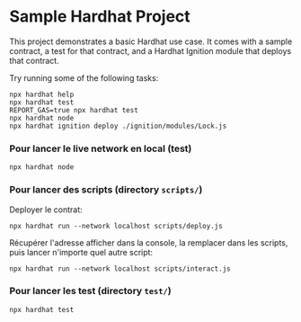 # Sample Hardhat Project

This project demonstrates a basic Hardhat use case. It comes with a sample contract, a test for that contract, and a Hardhat Ignition module that deploys that contract.

Try running some of the following tasks:

```shell
npx hardhat help
npx hardhat test
REPORT_GAS=true npx hardhat test
npx hardhat node
npx hardhat ignition deploy ./ignition/modules/Lock.js
```

### Pour lancer le live network en local (test)
```shell
npx hardhat node
```

### Pour lancer des scripts (directory `scripts/`)

Deployer le contrat:
```shell
npx hardhat run --network localhost scripts/deploy.js
```

Récupérer l'adresse afficher dans la console, la remplacer dans les scripts, puis lancer n'importe quel autre script:
```shell
npx hardhat run --network localhost scripts/interact.js
```

### Pour lancer les test (directory `test/`)
```shell
npx hardhat test
```